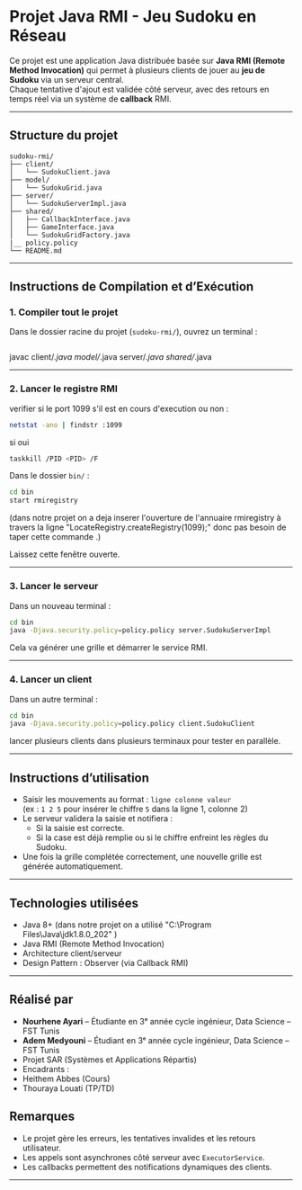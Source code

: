 #  Projet Java RMI - Jeu Sudoku en Réseau

Ce projet est une application Java distribuée basée sur **Java RMI (Remote Method Invocation)** qui permet à plusieurs clients de jouer au **jeu de Sudoku** via un serveur central.  
Chaque tentative d'ajout est validée côté serveur, avec des retours en temps réel via un système de **callback** RMI.

---

##  Structure du projet

```
sudoku-rmi/
├── client/
│   └── SudokuClient.java
├── model/
│   └── SudokuGrid.java
├── server/
│   └── SudokuServerImpl.java
├── shared/
│   ├── CallbackInterface.java
│   ├── GameInterface.java
│   └── SudokuGridFactory.java
|__ policy.policy
└── README.md
```

---

##  Instructions de Compilation et d’Exécution

### 1. Compiler tout le projet

Dans le dossier racine du projet (`sudoku-rmi/`), ouvrez un terminal :

```bash

```
javac client/*.java model/*.java server/*.java shared/*.java

---

### 2. Lancer le registre RMI
verifier si le port 1099 s'il est en cours d'execution ou non : 
```bash
netstat -ano | findstr :1099

```
si oui 
```bash
taskkill /PID <PID> /F

```

Dans le dossier `bin/` :

```bash
cd bin
start rmiregistry 
```
(dans notre projet on a deja inserer l'ouverture de l'annuaire rmiregistry à travers la ligne "LocateRegistry.createRegistry(1099);" donc pas besoin de taper cette commande .)

Laissez cette fenêtre ouverte.

---

### 3. Lancer le serveur

Dans un nouveau terminal :

```bash
cd bin
java -Djava.security.policy=policy.policy server.SudokuServerImpl
```

Cela va générer une grille et démarrer le service RMI.

---

### 4. Lancer un client

Dans un autre terminal :

```bash
cd bin
java -Djava.security.policy=policy.policy client.SudokuClient
```

 lancer plusieurs clients dans plusieurs terminaux pour tester en parallèle.

---

##  Instructions d’utilisation

- Saisir les mouvements au format : `ligne colonne valeur`  
  (ex : `1 2 5` pour insérer le chiffre `5` dans la ligne 1, colonne 2)
- Le serveur validera la saisie et notifiera :
  -  Si la saisie est correcte.
  -  Si la case est déjà remplie ou si le chiffre enfreint les règles du Sudoku.
- Une fois la grille complétée correctement, une nouvelle grille est générée automatiquement.

---

##  Technologies utilisées

- Java 8+ (dans notre projet on a utilisé "C:\Program Files\Java\jdk1.8.0_202" )
- Java RMI (Remote Method Invocation)
- Architecture client/serveur
- Design Pattern : Observer (via Callback RMI)

---

##  Réalisé par

-  **Nourhene Ayari** – Étudiante en 3ᵉ année cycle ingénieur, Data Science – FST Tunis
- **Adem Medyouni** – Étudiant en 3ᵉ année cycle ingénieur, Data Science – FST Tunis
-  Projet SAR (Systèmes et Applications Répartis)
-  Encadrants :
  - Heithem Abbes (Cours)
  - Thouraya Louati (TP/TD)


##  Remarques

- Le projet gère les erreurs, les tentatives invalides et les retours utilisateur.
- Les appels sont asynchrones côté serveur avec `ExecutorService`.
- Les callbacks permettent des notifications dynamiques des clients.

---
